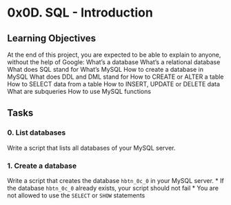 # 0x0D. SQL - Introduction

## Learning Objectives
At the end of this project, you are expected to be able to explain to anyone, without the help of Google:
What’s a database
What’s a relational database
What does SQL stand for
What’s MySQL
How to create a database in MySQL
What does DDL and DML stand for
How to CREATE or ALTER a table
How to SELECT data from a table
How to INSERT, UPDATE or DELETE data
What are subqueries
How to use MySQL functions

## Tasks
### 0. List databases
Write a script that lists all databases of your MySQL server.

### 1. Create a database
Write a script that creates the database `hbtn_0c_0` in your MySQL server.
    * If the database `hbtn_0c_0` already exists, your script should not fail
    * You are not allowed to use the `SELECT` or `SHOW` statements


